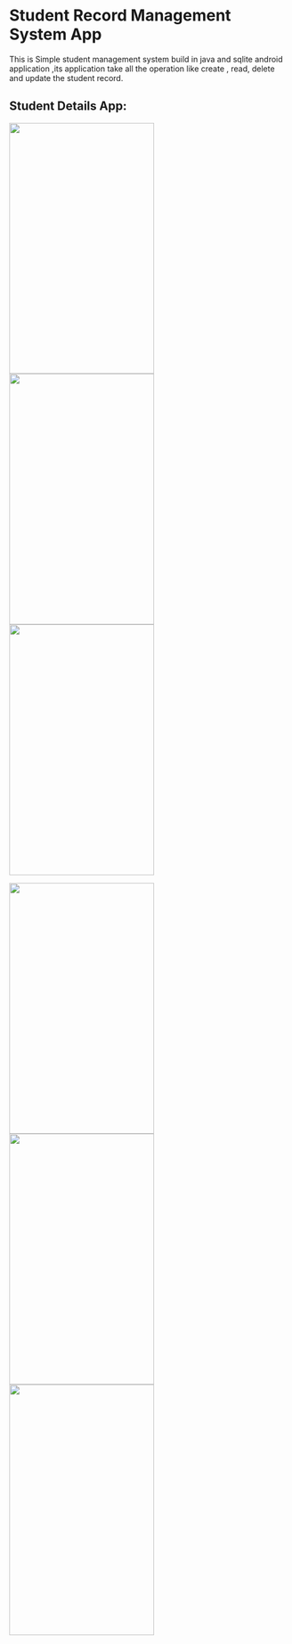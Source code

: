 # Student Record Management System App
This is Simple student management system build in java and sqlite android application ,its application take all the operation like create , read, delete and update the student record.


## Student Details App:

<p float="left">
 <img src="https://github.com/PRAVEEN7230/Students_Record_Management/blob/master/demo/preview1.jpg" width="260" height="450" />
<img src="https://github.com/PRAVEEN7230/Students_Record_Management/blob/master/demo/preview2.jpg" width="260" height="450" />
<img src="https://github.com/PRAVEEN7230/Students_Record_Management/blob/master/demo/preview3.jpg" width="260" height="450" />
</p>

<p float="left">
 <img src="https://github.com/PRAVEEN7230/Students_Record_Management/blob/master/demo/preview4.jpg" width="260" height="450" />
<img src="https://github.com/PRAVEEN7230/Students_Record_Management/blob/master/demo/preview5.jpg" width="260" height="450" />
<img src="https://github.com/PRAVEEN7230/Students_Record_Management/blob/master/demo/preview6.jpg" width="260" height="450" />
</p>
